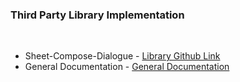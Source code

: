 <h3>Third Party Library Implementation</h3>
<br/>
<ul>
  <li>Sheet-Compose-Dialogue - <a href="https://github.com/maxkeppeler/sheets-compose-dialogs">Library Github Link</a></li>
  <li>General Documentation - <a href="https://github.com/maxkeppeler/sheets-compose-dialogs](https://maxkeppeler.notion.site/Sheets-Compose-Dialogs-804f0ebcb2c84b98b7afa5f687295aed)https://maxkeppeler.notion.site/Sheets-Compose-Dialogs-804f0ebcb2c84b98b7afa5f687295aed">General Documentation</a></li>
</ul>

